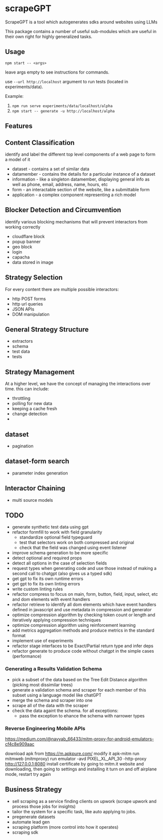 # scrapeGPT

ScrapeGPT is a tool which autogenerates sdks around websites using LLMs

This package contains a number of useful sub-modules which are useful in their own right for highly
generalized tasks.

## Usage

`npm start -- <args>`

leave args empty to see instructions for commands.

use `--url http://localhost` argument to run tests (located in experiments/data).

Example:

1. `npm run serve experiments/data/localhost/alpha`
2. `npm start -- generate -u http://localhost/alpha`

## Features

## Content Classification

identify and label the different top level components of a web page to form a model of it

-   dataset - contains a set of similar data
-   datamember - contains the details for a particular instance of a dataset
-   information - like a singleton datamember, displaying general info as well as phone, email, address, name, hours, etc
-   form - an interactable section of the website, like a submittable form
-   application - a complex component representing a rich model

## Blocker Detection and Circumvention

identify various blocking mechanisms that will prevent interactors from working correctly

-   cloudflare block
-   popup banner
-   geo block
-   login
-   capacha
-   data stored in image

## Strategy Selection

For every content there are multiple possible interactors:

-   http POST forms
-   http url queries
-   JSON APIs
-   DOM manipulation

## General Strategy Structure

-   extractors
-   schema
-   test data
-   tests

## Strategy Management

At a higher level, we have the concept of managing the interactions over time. this can include:

-   throttling
-   polling for new data
-   keeping a cache fresh
-   change detection
-

## dataset

-   pagination

## dataset-form search

-   parameter index generation

## Interactor Chaining

-   multi source models

## TODO

-   generate synthetic test data using gpt
-   refactor formfill to work with field granularity
    -   standardize optional field typeguard
    -   test that selectors work on both compressed and original
    -   check that the field was changed using event listener
-   improve schema generation to be more specific
-   detect optional and required props
-   detect all options in the case of selection fields
-   request types when generating code and use those instead of making a second call to chatgpt (also gives us a typed sdk)
-   get gpt to fix its own runtime errors
-   get gpt to fix its own linting errors
-   write custom linting rules
-   refactor compress to focus on main, form, button, field, input, select, etc and dom elements with event handlers
-   refactor retrieve to identify all dom elements which have event handlers defined in javascript and use metadata in compression and generator
-   optimize compression algorithm by checking token count or length and iteratively applying compression techniques
-   optimize compression algorithm using reinforcement learning
-   add metrics aggregation methods and produce metrics in the standard format
-   implement use of experiments
-   refactor stage interfaces to be Exact/Partial return type and infer deps
-   refactor generate to produce code without chatgpt in the simple cases (performance)

### Generating a Results Validation Schema

-   pick a subset of the data based on the Tree Edit Distance algorithm (picking most dissimilar trees)
-   generate a validation schema and scraper for each member of this subset using a language model like chatGPT
-   merge the schema and scraper into one
-   scrape all of the data with the scraper
-   check the data againt the schema. for all exceptions:
    -   pass the exception to ehance the schema with narrower types

### Reverse Engineering Mobile APIs

https://medium.com/@navyab_66433/mitm-proxy-for-android-emulators-cf4c8e909aac

download apk from https://m.apkpure.com/
modify it apk-mitm
run mitmweb (mitmproxy)
run emulator -avd PIXEL_XL_API_30 -http-proxy http://127.0.0.1:8080
install certificate by going to mitm.it website and downloading, then going to settings and installing it
turn on and off airplane mode, restart
try again

## Business Strategy

-   sell scraping as a service finding clients on upwork (scrape upwork and process those jobs for insights)
-   tailor the system for a specific task, like auto applying to jobs.
-   pregenerate datasets
-   automate lead gen
-   scraping platform (more control into how it operates)
-   scraping sdk
